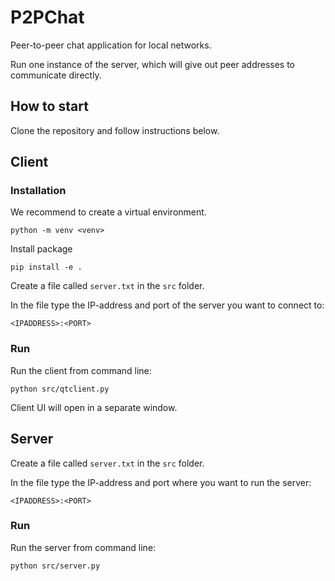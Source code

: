 # P2PChat
Peer-to-peer chat application for local networks.

Run one instance of the server, which will give out peer addresses to communicate directly.


## How to start
Clone the repository and follow instructions below.


## Client

### Installation
We recommend to create a virtual environment.

    python -m venv <venv>

Install package

    pip install -e .

Create a file called `server.txt` in the `src` folder.

In the file type the IP-address and port of the server you want to connect to:

    <IPADDRESS>:<PORT>

### Run
Run the client from command line:

    python src/qtclient.py

Client UI will open in a separate window.


## Server
Create a file called `server.txt` in the `src` folder.

In the file type the IP-address and port where you want to run the server:

    <IPADDRESS>:<PORT>

### Run
Run the server from command line:

    python src/server.py

